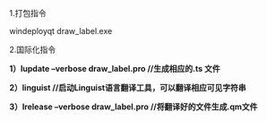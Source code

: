 1.打包指令

windeployqt  draw_label.exe





2.国际化指令

**1）lupdate –verbose draw_label.pro								//生成相应的.ts 文件**

**2）linguist																		   //启动Linguist语言翻译工具，可以翻译相应可见字符串**

**3）lrelease –verbose draw_label.pro						 //将翻译好的文件生成.qm文件**